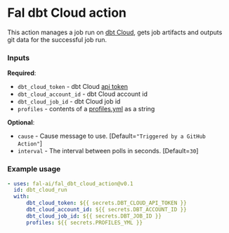 # Fal dbt Cloud action

This action manages a job run on [dbt Cloud](https://cloud.getdbt.com), gets job artifacts and outputs git data for the successful job run.

### Inputs
  **Required**:
  - `dbt_cloud_token` - dbt Cloud [api token](https://docs.getdbt.com/docs/dbt-cloud/dbt-cloud-api/user-tokens)
  - `dbt_cloud_account_id` - dbt Cloud account id
  - `dbt_cloud_job_id` - dbt Cloud job id
  - `profiles` - contents of a [profiles.yml](https://docs.getdbt.com/reference/profiles.yml/) as a string

  **Optional**:
  - `cause` - Cause message to use. [Default=`"Triggered by a GitHub Action"`]
  - `interval` - The interval between polls in seconds. [Default=`30`]

### Example usage
```yaml
- uses: fal-ai/fal_dbt_cloud_action@v0.1
  id: dbt_cloud_run
  with:
      dbt_cloud_token: ${{ secrets.DBT_CLOUD_API_TOKEN }}
      dbt_cloud_account_id: ${{ secrets.DBT_ACCOUNT_ID }}
      dbt_cloud_job_id: ${{ secrets.DBT_JOB_ID }}
      profiles: ${{ secrets.PROFILES_YML }}
```
